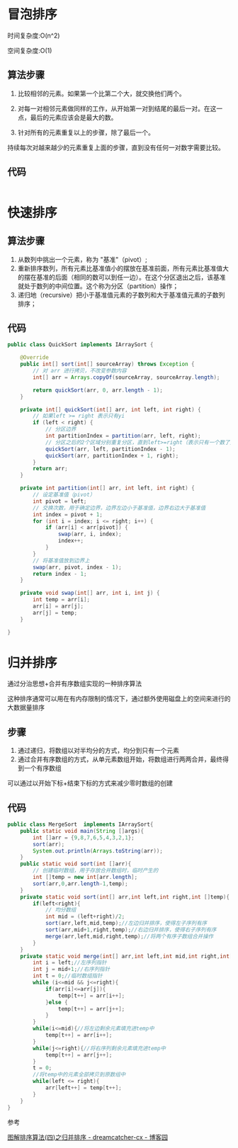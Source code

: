 # 冒泡排序

时间复杂度:O(n^2) 

空间复杂度:O(1)

## 算法步骤

1. 比较相邻的元素。如果第一个比第二个大，就交换他们两个。 

2. 对每一对相邻元素做同样的工作，从开始第一对到结尾的最后一对。在这一点，最后的元素应该会是最大的数。

3. 针对所有的元素重复以上的步骤，除了最后一个。 

持续每次对越来越少的元素重复上面的步骤，直到没有任何一对数字需要比较。

## 代码

```java
```



# 快速排序

## 算法步骤

1. 从数列中挑出一个元素，称为 "基准"（pivot）;
2. 重新排序数列，所有元素比基准值小的摆放在基准前面，所有元素比基准值大的摆在基准的后面（相同的数可以到任一边）。在这个分区退出之后，该基准就处于数列的中间位置。这个称为分区（partition）操作；
3. 递归地（recursive）把小于基准值元素的子数列和大于基准值元素的子数列排序；

## 代码

```java
public class QuickSort implements IArraySort {

    @Override
    public int[] sort(int[] sourceArray) throws Exception {
        // 对 arr 进行拷贝，不改变参数内容
        int[] arr = Arrays.copyOf(sourceArray, sourceArray.length);

        return quickSort(arr, 0, arr.length - 1);
    }

    private int[] quickSort(int[] arr, int left, int right) {
        // 如果left >= right 表示只有yi
        if (left < right) {
            // 分区边界
            int partitionIndex = partition(arr, left, right);
            // 分区之后的2个区域分别重复分区，直到left>=right（表示只有一个数了）时结束分区
            quickSort(arr, left, partitionIndex - 1);
            quickSort(arr, partitionIndex + 1, right);
        }
        return arr;
    }

    private int partition(int[] arr, int left, int right) {
        // 设定基准值（pivot）
        int pivot = left;
        // 交换次数，用于确定边界，边界左边小于基准值，边界右边大于基准值
        int index = pivot + 1;
        for (int i = index; i <= right; i++) {
            if (arr[i] < arr[pivot]) {
                swap(arr, i, index);
                index++;
            }
        }
        // 将基准值放到边界上
        swap(arr, pivot, index - 1);
        return index - 1;
    }

    private void swap(int[] arr, int i, int j) {
        int temp = arr[i];
        arr[i] = arr[j];
        arr[j] = temp;
    }

}
```

# 归并排序

通过分治思想+合并有序数组实现的一种排序算法

这种排序通常可以用在有内存限制的情况下，通过额外使用磁盘上的空间来进行的大数据量排序

## 步骤

1. 通过递归，将数组以对半均分的方式，均分到只有一个元素
2. 通过合并有序数组的方式，从单元素数组开始，将数组进行两两合并，最终得到一个有序数组

可以通过以开始下标+结束下标的方式来减少零时数组的创建

## 代码

```java
public class MergeSort  implements IArraySort{
    public static void main(String []args){
        int []arr = {9,8,7,6,5,4,3,2,1};
        sort(arr);
        System.out.println(Arrays.toString(arr));
    }
    public static void sort(int []arr){
        // 创建临时数组，用于存放合并数组时，临时产生的
        int []temp = new int[arr.length];
        sort(arr,0,arr.length-1,temp);
    }
    private static void sort(int[] arr,int left,int right,int []temp){
        if(left<right){
            // 均分数组
            int mid = (left+right)/2;
            sort(arr,left,mid,temp);//左边归并排序，使得左子序列有序
            sort(arr,mid+1,right,temp);//右边归并排序，使得右子序列有序
            merge(arr,left,mid,right,temp);//将两个有序子数组合并操作
        }
    }
    private static void merge(int[] arr,int left,int mid,int right,int[] temp){
        int i = left;//左序列指针
        int j = mid+1;//右序列指针
        int t = 0;//临时数组指针
        while (i<=mid && j<=right){
            if(arr[i]<=arr[j]){
                temp[t++] = arr[i++];
            }else {
                temp[t++] = arr[j++];
            }
        }
        while(i<=mid){//将左边剩余元素填充进temp中
            temp[t++] = arr[i++];
        }
        while(j<=right){//将右序列剩余元素填充进temp中
            temp[t++] = arr[j++];
        }
        t = 0;
        //将temp中的元素全部拷贝到原数组中
        while(left <= right){
            arr[left++] = temp[t++];
        }
    }
}
```

参考

[图解排序算法(四)之归并排序 - dreamcatcher-cx - 博客园](https://www.cnblogs.com/chengxiao/p/6194356.html)
